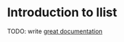 # Introduction to llist

TODO: write [great documentation](http://jacobian.org/writing/what-to-write/)
